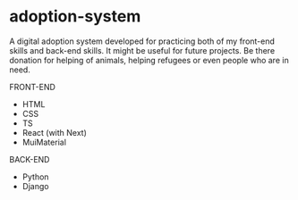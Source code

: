 # adoption-system

A digital adoption system developed for practicing both of my front-end skills and back-end skills. It might be useful for future projects. Be there donation for helping of animals, helping refugees or even people who are in need.

FRONT-END

 - HTML
 - CSS
 - TS
 - React (with Next)
 - MuiMaterial
 
 
 BACK-END
 
 - Python
 - Django
